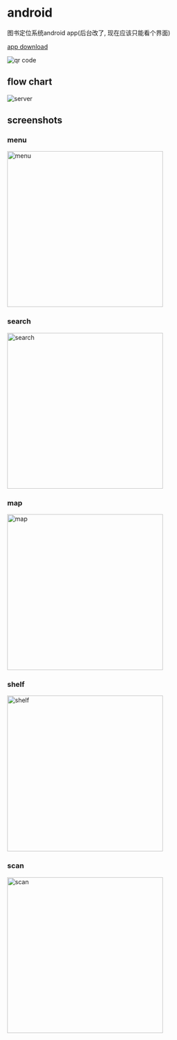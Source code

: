 # android

图书定位系统android app(后台改了, 现在应该只能看个界面)  
  
[app download](https://github.com/meiqua/bpsys-android/raw/master/app-release.apk)  
  
![qr code](https://github.com/meiqua/bpsys-android/blob/master/qrcode.png)  
  
## flow chart
![server](https://github.com/meiqua/bpsys-android/blob/master/app.png)  

## screenshots  
  
### menu   
<img src="https://github.com/meiqua/bpsys-android/blob/master/screenshot/menu.png" width = "360" alt="menu" align=center />  
  
### search  
<img src="https://github.com/meiqua/bpsys-android/blob/master/screenshot/search.png" width = "360" alt="search" align=center />   
  
### map  
<img src="https://github.com/meiqua/bpsys-android/blob/master/screenshot/map.png" width = "360" alt="map" align=center />  
  
### shelf  
<img src="https://github.com/meiqua/bpsys-android/blob/master/screenshot/shelf.png" width = "360" alt="shelf" align=center />  
  
### scan  
<img src="https://github.com/meiqua/bpsys-android/blob/master/screenshot/scan.png" width = "360" alt="scan" align=center />  
